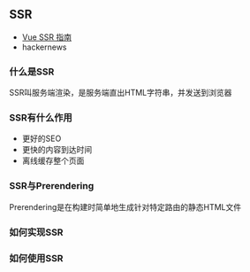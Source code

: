 ## SSR
* [Vue SSR 指南](https://ssr.vuejs.org/zh/#%E4%B8%BA%E4%BB%80%E4%B9%88%E4%BD%BF%E7%94%A8%E6%9C%8D%E5%8A%A1%E5%99%A8%E7%AB%AF%E6%B8%B2%E6%9F%93-ssr-%EF%BC%9F)
* hackernews

### 什么是SSR
SSR叫服务端渲染，是服务端直出HTML字符串，并发送到浏览器

### SSR有什么作用
* 更好的SEO
* 更快的内容到达时间
* 离线缓存整个页面

### SSR与Prerendering
Prerendering是在构建时简单地生成针对特定路由的静态HTML文件

### 如何实现SSR

### 如何使用SSR